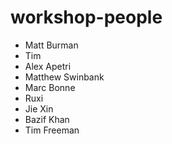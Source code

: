 # workshop-people

- Matt Burman
- Tim
- Alex Apetri
- Matthew Swinbank
- Marc Bonne
- Ruxi
- Jie Xin
- Bazif Khan
- Tim Freeman
